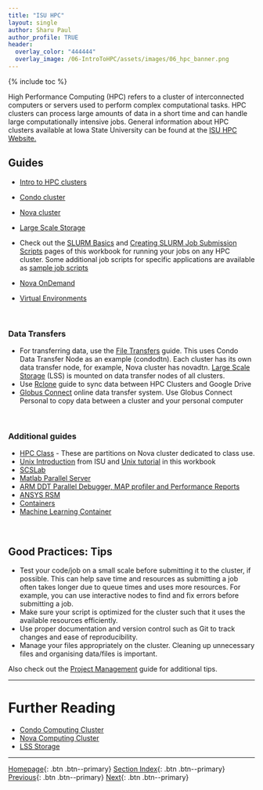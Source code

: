 ```yaml
---
title: "ISU HPC"
layout: single
author: Sharu Paul
author_profile: TRUE
header:
  overlay_color: "444444"
  overlay_image: /06-IntroToHPC/assets/images/06_hpc_banner.png
---
```


{% include toc %}

High Performance Computing (HPC) refers to a cluster of interconnected computers or servers used to perform complex computational tasks. HPC clusters can process large amounts of data in a short time and can handle large computationally intensive jobs. General information about HPC clusters available at Iowa State University can be found at the <a href="https://www.hpc.iastate.edu/" target="_blank">ISU HPC Website.</a> <br>

## Guides
* <a href="https://www.hpc.iastate.edu/guides/introduction-to-hpc-clusters" target="_blank">Intro to HPC clusters</a> 
* <a href="https://www.hpc.iastate.edu/guides/introduction-to-hpc-clusters" target="_blank">Condo cluster</a> 
* <a href="https://www.hpc.iastate.edu/guides/introduction-to-hpc-clusters" target="_blank">Nova cluster</a> 
* <a href="https://datascience.101workbook.org/06-IntroToHPC/01-HPC-NETWORKS/03-ISUHPC/04-isu-hpc-lss-storage" target="_blank">Large Scale Storage</a> 

* Check out the <a href="https://datascience.101workbook.org/06-IntroToHPC/05-JOB-QUEUE/01-SLURM/01-slurm-basics" target="_blank">SLURM Basics</a> and <a href="https://datascience.101workbook.org/06-IntroToHPC/05-JOB-QUEUE/01-SLURM/03-slurm-1-tutorial-job-submission" target="_blank">Creating SLURM Job Submission Scripts</a> pages of this workbook for running your jobs on any HPC cluster. Some additional job scripts for specific applications are available as <a href="https://www.hpc.iastate.edu/guides/sample-job-scripts" target="_blank">sample job scripts</a>
* <a href="https://www.hpc.iastate.edu/guides/open-ondemand" target="_blank">Nova OnDemand</a>
* <a href="https://www.hpc.iastate.edu/guides/virtual-environments" target="_blank">Virtual Environments</a>
<br>

### Data Transfers
* For transferring data, use the <a href="https://www.hpc.iastate.edu/guides/file-transfers" target="_blank">File Transfers</a> guide. This uses Condo Data Transfer Node as an example (condodtn). Each cluster has its own data transfer node, for example, Nova cluster has novadtn. <a href="https://datascience.101workbook.org/06-IntroToHPC/01-HPC-NETWORKS/03-ISUHPC/04-isu-hpc-lss-storage" target="_blank">Large Scale Storage</a> (LSS) is mounted on data transfer nodes of all clusters.
* Use <a href="https://www.hpc.iastate.edu/guides/rclone" target="_blank">Rclone</a> guide to sync data between HPC Clusters and Google Drive
* <a href="https://www.hpc.iastate.edu/guides/globus-online" target="_blank">Globus Connect</a> online data transfer system. Use Globus Connect Personal to copy data between a cluster and your personal computer
<br>

### Additional guides
* <a href="https://www.hpc.iastate.edu/guides/nova/hpc-class" target="_blank">HPC Class</a> - These are partitions on Nova cluster dedicated to class use.
* <a href="https://www.hpc.iastate.edu/guides/unix-introduction" target="_blank">Unix Introduction</a> from ISU and <a href="https://datascience.101workbook.org/02-IntroToCommandLine/02E-tutorial-unix-getting-started" target="_blank">Unix tutorial</a> in this workbook
* <a href="https://www.hpc.iastate.edu/guides/scslab" target="_blank">SCSLab</a>
* <a href="https://www.hpc.iastate.edu/guides/using-matlab-parallel-server" target="_blank">Matlab Parallel Server</a>
* <a href="https://www.hpc.iastate.edu/guides/using-ddt-parallel-debugger--map-profiler-and-performance-reports" target="_blank">ARM DDT Parallel Debugger, MAP profiler and Performance Reports</a>
* <a href="https://www.hpc.iastate.edu/guides/using-ansys-rsm" target="_blank">ANSYS RSM</a>
* <a href="https://www.hpc.iastate.edu/guides/containers" target="_blank">Containers</a>
* <a href="https://researchit.las.iastate.edu/guides/pronto/machine_learning/" target="_blank">Machine Learning Container</a>
<br>

## Good Practices: Tips

* Test your code/job on a small scale before submitting it to the cluster, if possible. This can help save time and resources as submitting a job often takes longer due to queue times and uses more resources. For example, you can use interactive nodes to find and fix errors before submitting a job.
* Make sure your script is optimized for the cluster such that it uses the available resources efficiently.
* Use proper documentation and version control such as Git to track changes and ease of reproducibility. 
* Manage your files appropriately on the cluster. Cleaning up unnecessary files and organising data/files is important.

Also check out the <a href="https://datascience.101workbook.org/09-ProjectManagement/01-intro-to-project-management" target="_blank">Project Management</a> guide for additional tips. <br>


___
# Further Reading
* [Condo Computing Cluster](02-isu-hpc-condo-cluster)
* [Nova Computing Cluster](03-isu-hpc-nova-cluster)
* [LSS Storage](04-isu-hpc-lss-storage)

___

[Homepage](../../../index.md){: .btn  .btn--primary}
[Section Index](../../00-IntroToHPC-LandingPage){: .btn  .btn--primary}
[Previous](../02-SCINET/04-scinet-juno-storage){: .btn  .btn--primary}
[Next](02-isu-hpc-condo-cluster){: .btn  .btn--primary}
